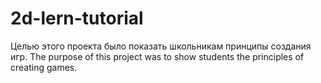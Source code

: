 # 2d-lern-tutorial
Целью этого проекта было показать школьникам принципы создания игр. The purpose of this project was to show students the principles of creating games.
